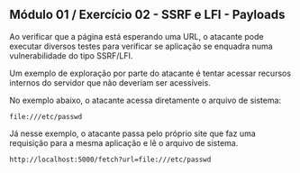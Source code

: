 ## Módulo 01 / Exercício 02 - SSRF e LFI - Payloads


Ao verificar que a página está esperando uma URL, o atacante pode executar diversos testes para verificar se aplicação se enquadra numa vulnerabilidade do tipo SSRF/LFI.

Um exemplo de exploração por parte do atacante é tentar acessar recursos internos do servidor que não deveriam ser acessíveis.

No exemplo abaixo, o atacante acessa diretamente o arquivo de sistema:
	
    file:///etc/passwd
    
Já nesse exemplo, o atacante passa pelo próprio site que faz uma requisição para a mesma aplicação e lê o arquivo de sistema.

    http://localhost:5000/fetch?url=file:///etc/passwd

